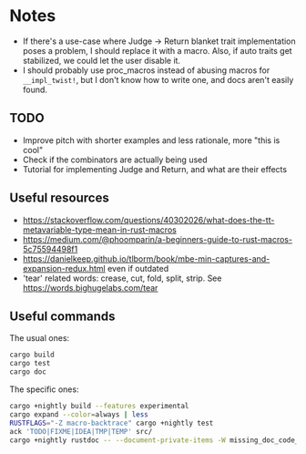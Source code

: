 # Notes

- If there's a use-case where Judge -> Return blanket trait implementation poses a problem, I should
  replace it with a macro. Also, if auto traits get stabilized, we could let the user disable it.
- I should probably use proc_macros instead of abusing macros for `__impl_twist!`, but I don't know how
  to write one, and docs aren't easily found.

## TODO
- Improve pitch with shorter examples and less rationale, more "this is cool"
- Check if the combinators are actually being used
- Tutorial for implementing Judge and Return, and what are their effects

## Useful resources
- <https://stackoverflow.com/questions/40302026/what-does-the-tt-metavariable-type-mean-in-rust-macros>
- <https://medium.com/@phoomparin/a-beginners-guide-to-rust-macros-5c75594498f1>
- <https://danielkeep.github.io/tlborm/book/mbe-min-captures-and-expansion-redux.html> even if outdated
- 'tear' related words: crease, cut, fold, split, strip. See <https://words.bighugelabs.com/tear>

## Useful commands

The usual ones:
```sh
cargo build
cargo test
cargo doc
```

The specific ones:
```sh
cargo +nightly build --features experimental
cargo expand --color=always | less
RUSTFLAGS="-Z macro-backtrace" cargo +nightly test
ack 'TODO|FIXME|IDEA|TMP|TEMP' src/
cargo +nightly rustdoc -- --document-private-items -W missing_doc_code_examples
```